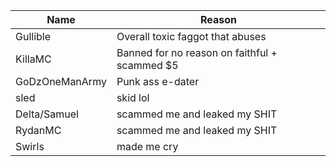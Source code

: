 |   Name   |                      Reason                       |
|----------|---------------------------------------------------|
| Gullible | Overall toxic faggot that abuses                  |
| KillaMC  | Banned for no reason on faithful + scammed $5     |
| GoDzOneManArmy | Punk ass e-dater |
| sled | skid lol |
| Delta/Samuel | scammed me and leaked my SHIT |
| RydanMC | scammed me and leaked my SHIT |
| Swirls | made me cry |
